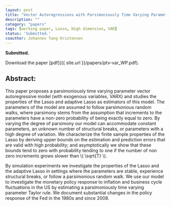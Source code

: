 ```yaml
---
layout: post
title: "Vector Autoregressions with Parsimoniously Time Varying Parameters and an Application to Monetary Policy."
description: ""
category: "papers"
tags: [working paper, Lasso, High dimension, VAR]
status: 'Submitted.'
coauthor: Johannes Tang Kristensen
---
```


**Submitted.**

Download the paper [pdf]({{ site.url }}/papers/ptv-var_WP.pdf).

## Abstract:

This paper proposes a parsimoniously time varying parameter vector autoregressive model (with exogenous variables, VARX) and studies the properties of the Lasso and adaptive Lasso as estimators of this model. The parameters of the model are assumed to follow parsimonious random walks, where parsimony stems from the assumption that increments to the
parameters have a non-zero probability of being exactly equal to zero. By varying the degree of parsimony our model can accommodate constant parameters, an unknown number of
structural breaks, or parameters with a high degree of variation. We characterize the finite sample properties of the Lasso by deriving upper bounds on the estimation and prediction errors that are valid with high probability; and asymptotically we show that these bounds tend to zero with probability tending to one if the number of non zero increments grows slower than \\( \sqrt{T} \\).

By simulation experiments we investigate the properties of the Lasso and the adaptive Lasso in settings where the parameters are stable, experience structural breaks, or follow a parsimonious random walk. We use our model to investigate the monetary policy response to inflation and business cycle fluctuations in the US by estimating a parsimoniously time varying parameter Taylor rule. We document substantial changes in the policy response of the Fed in the 1980s and since 2008.